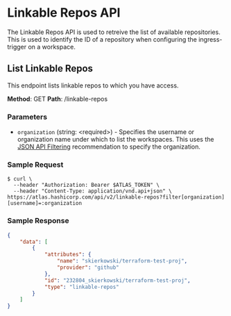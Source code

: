 # Linkable Repos API

The Linkable Repos API is used to retreive the list of available repositories. This is used to identify the ID of a repository when configuring the ingress-trigger on a workspace.

## List Linkable Repos

This endpoint lists linkable repos to which you have access.

**Method**: GET
**Path**: /linkable-repos

### Parameters

- `organization` (string: \<required\>) - Specifies the username or organization name under which to list the workspaces. This uses the [JSON API Filtering](http://jsonapi.org/recommendations/#filtering) recommendation to specify the organization.

### Sample Request

```shell
$ curl \
  --header "Authorization: Bearer $ATLAS_TOKEN" \
  --header "Content-Type: application/vnd.api+json" \
https://atlas.hashicorp.com/api/v2/linkable-repos?filter[organization][username]=:organization
```



### Sample Response

```json
{
    "data": [
        {
            "attributes": {
                "name": "skierkowski/terraform-test-proj",
                "provider": "github"
            },
            "id": "232804_skierkowski/terraform-test-proj",
            "type": "linkable-repos"
        }
    ]
}

```

